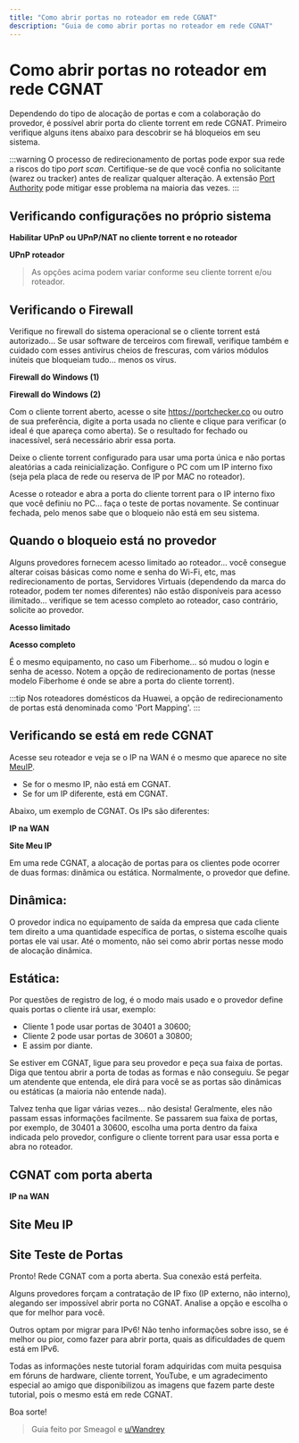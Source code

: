 ```yaml
---
title: "Como abrir portas no roteador em rede CGNAT"
description: "Guia de como abrir portas no roteador em rede CGNAT"
---
```


# Como abrir portas no roteador em rede CGNAT

Dependendo do tipo de alocação de portas e com a colaboração do provedor, é possível abrir porta do cliente torrent em rede CGNAT. Primeiro verifique alguns itens abaixo para descobrir se há bloqueios em seu sistema.

:::warning O processo de redirecionamento de portas pode expor sua rede a riscos do tipo _port scan_. Certifique-se de que você confia no solicitante (warez ou tracker) antes de realizar qualquer alteração. A extensão [Port Authority](https://github.com/ACK-J/Port_Authority) pode mitigar esse problema na maioria das vezes.
:::

## Verificando configurações no próprio sistema

**Habilitar UPnP ou UPnP/NAT no cliente torrent e no roteador**

**UPnP roteador**

> As opções acima podem variar conforme seu cliente torrent e/ou roteador.

## Verificando o Firewall

Verifique no firewall do sistema operacional se o cliente torrent está autorizado... Se usar software de terceiros com firewall, verifique também e cuidado com esses antivírus cheios de frescuras, com vários módulos inúteis que bloqueiam tudo... menos os vírus.

**Firewall do Windows (1)**

**Firewall do Windows (2)**

Com o cliente torrent aberto, acesse o site https://portchecker.co ou outro de sua preferência, digite a porta usada no cliente e clique para verificar (o ideal é que apareça como aberta). Se o resultado for fechado ou inacessível, será necessário abrir essa porta.

Deixe o cliente torrent configurado para usar uma porta única e não portas aleatórias a cada reinicialização. Configure o PC com um IP interno fixo (seja pela placa de rede ou reserva de IP por MAC no roteador).

Acesse o roteador e abra a porta do cliente torrent para o IP interno fixo que você definiu no PC... faça o teste de portas novamente. Se continuar fechada, pelo menos sabe que o bloqueio não está em seu sistema.

## Quando o bloqueio está no provedor

Alguns provedores fornecem acesso limitado ao roteador... você consegue alterar coisas básicas como nome e senha do Wi-Fi, etc, mas redirecionamento de portas, Servidores Virtuais (dependendo da marca do roteador, podem ter nomes diferentes) não estão disponíveis para acesso ilimitado... verifique se tem acesso completo ao roteador, caso contrário, solicite ao provedor.

**Acesso limitado**

**Acesso completo**

É o mesmo equipamento, no caso um Fiberhome... só mudou o login e senha de acesso. Notem a opção de redirecionamento de portas (nesse modelo Fiberhome é onde se abre a porta do cliente torrent).

:::tip Nos roteadores domésticos da Huawei, a opção de redirecionamento de portas está denominada como 'Port Mapping'.
:::

## Verificando se está em rede CGNAT

Acesse seu roteador e veja se o IP na WAN é o mesmo que aparece no site [MeuIP](https://www.meuip.com.br/).

- Se for o mesmo IP, não está em CGNAT.
- Se for um IP diferente, está em CGNAT.

Abaixo, um exemplo de CGNAT. Os IPs são diferentes:

**IP na WAN**

**Site Meu IP**

Em uma rede CGNAT, a alocação de portas para os clientes pode ocorrer de duas formas: dinâmica ou estática. Normalmente, o provedor que define.

## Dinâmica:

O provedor indica no equipamento de saída da empresa que cada cliente tem direito a uma quantidade específica de portas, o sistema escolhe quais portas ele vai usar. Até o momento, não sei como abrir portas nesse modo de alocação dinâmica.

## Estática:

Por questões de registro de log, é o modo mais usado e o provedor define quais portas o cliente irá usar, exemplo:

- Cliente 1 pode usar portas de 30401 a 30600;
- Cliente 2 pode usar portas de 30601 a 30800;
- E assim por diante.

Se estiver em CGNAT, ligue para seu provedor e peça sua faixa de portas. Diga que tentou abrir a porta de todas as formas e não conseguiu. Se pegar um atendente que entenda, ele dirá para você se as portas são dinâmicas ou estáticas (a maioria não entende nada).

Talvez tenha que ligar várias vezes... não desista! Geralmente, eles não passam essas informações facilmente.
Se passarem sua faixa de portas, por exemplo, de 30401 a 30600, escolha uma porta dentro da faixa indicada pelo provedor, configure o cliente torrent para usar essa porta e abra no roteador.

## CGNAT com porta aberta

**IP na WAN**

## Site Meu IP



## Site Teste de Portas



Pronto! Rede CGNAT com a porta aberta. Sua conexão está perfeita.

Alguns provedores forçam a contratação de IP fixo (IP externo, não interno), alegando ser impossível abrir porta no CGNAT. Analise a opção e escolha o que for melhor para você.

Outros optam por migrar para IPv6! Não tenho informações sobre isso, se é melhor ou pior, como fazer para abrir porta, quais as dificuldades de quem está em IPv6.

Todas as informações neste tutorial foram adquiridas com muita pesquisa em fóruns de hardware, cliente torrent, YouTube, e um agradecimento especial ao amigo que disponibilizou as imagens que fazem parte deste tutorial, pois o mesmo está em rede CGNAT.

Boa sorte!

> Guia feito por Smeagol e [u/Wandrey](https://lemmy.eco.br/u/wandrey)